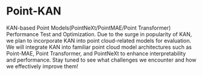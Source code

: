 # Point-KAN
KAN-based Point Models(PointNeXt/PointMAE/Point Transformer) Performance Test and Optimization.
Due to the surge in popularity of KAN, we plan to incorporate KAN into point cloud-related models for evaluation. We will integrate KAN into familiar point cloud model architectures such as Point-MAE, Point Transformer, and PointNeXt to enhance interpretability and performance. Stay tuned to see what challenges we encounter and how we effectively improve them!
